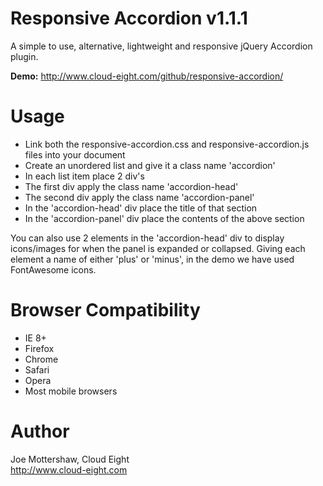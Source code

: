 Responsive Accordion v1.1.1
===========================

A simple to use, alternative, lightweight and responsive jQuery Accordion plugin.

**Demo:** http://www.cloud-eight.com/github/responsive-accordion/


Usage
=====

<ul>
	<li>Link both the responsive-accordion.css and responsive-accordion.js files into your document</li>
  <li>Create an unordered list and give it a class name 'accordion'</li>
  <li>In each list item place 2 div's</li>
  <li>The first div apply the class name 'accordion-head'</li>
  <li>The second div apply the class name 'accordion-panel'</li>
  <li>In the 'accordion-head' div place the title of that section</li>
  <li>In the 'accordion-panel' div place the contents of the above section</li>
</ul>

You can also use 2 elements in the 'accordion-head' div to display icons/images for when the panel is expanded or collapsed. Giving each element a name of either 'plus' or 'minus', in the demo we have used FontAwesome icons.


Browser Compatibility
=====================

<ul>
	<li>IE 8+</li>
	<li>Firefox</li>
	<li>Chrome</li>
	<li>Safari</li>
	<li>Opera</li>
	<li>Most mobile browsers</li>
</ul>


Author
======

Joe Mottershaw, Cloud Eight<br />
http://www.cloud-eight.com